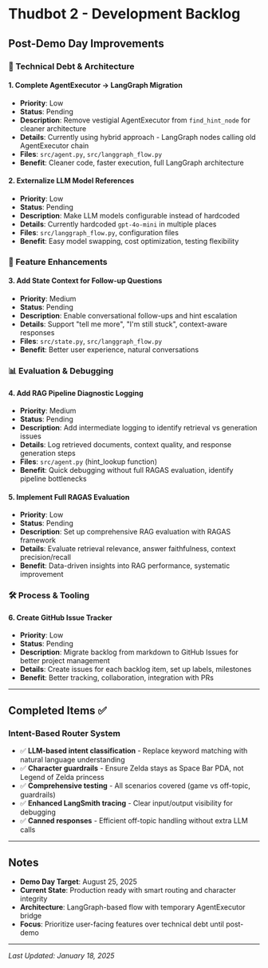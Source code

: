 # Thudbot 2 - Development Backlog

## Post-Demo Day Improvements

### 🔧 Technical Debt & Architecture

#### 1. Complete AgentExecutor → LangGraph Migration
- **Priority**: Low
- **Status**: Pending
- **Description**: Remove vestigial AgentExecutor from `find_hint_node` for cleaner architecture
- **Details**: Currently using hybrid approach - LangGraph nodes calling old AgentExecutor chain
- **Files**: `src/agent.py`, `src/langgraph_flow.py`
- **Benefit**: Cleaner code, faster execution, full LangGraph architecture

#### 2. Externalize LLM Model References  
- **Priority**: Low
- **Status**: Pending
- **Description**: Make LLM models configurable instead of hardcoded
- **Details**: Currently hardcoded `gpt-4o-mini` in multiple places
- **Files**: `src/langgraph_flow.py`, configuration files
- **Benefit**: Easy model swapping, cost optimization, testing flexibility

### 🚀 Feature Enhancements

#### 3. Add State Context for Follow-up Questions
- **Priority**: Medium  
- **Status**: Pending
- **Description**: Enable conversational follow-ups and hint escalation
- **Details**: Support "tell me more", "I'm still stuck", context-aware responses
- **Files**: `src/state.py`, `src/langgraph_flow.py`
- **Benefit**: Better user experience, natural conversations

### 📊 Evaluation & Debugging

#### 4. Add RAG Pipeline Diagnostic Logging
- **Priority**: Medium
- **Status**: Pending
- **Description**: Add intermediate logging to identify retrieval vs generation issues
- **Details**: Log retrieved documents, context quality, and response generation steps
- **Files**: `src/agent.py` (hint_lookup function)
- **Benefit**: Quick debugging without full RAGAS evaluation, identify pipeline bottlenecks

#### 5. Implement Full RAGAS Evaluation
- **Priority**: Low
- **Status**: Pending
- **Description**: Set up comprehensive RAG evaluation with RAGAS framework
- **Details**: Evaluate retrieval relevance, answer faithfulness, context precision/recall
- **Benefit**: Data-driven insights into RAG performance, systematic improvement

### 🛠️ Process & Tooling

#### 6. Create GitHub Issue Tracker
- **Priority**: Low
- **Status**: Pending  
- **Description**: Migrate backlog from markdown to GitHub Issues for better project management
- **Details**: Create issues for each backlog item, set up labels, milestones
- **Benefit**: Better tracking, collaboration, integration with PRs

---

## Completed Items ✅

### Intent-Based Router System
- ✅ **LLM-based intent classification** - Replace keyword matching with natural language understanding
- ✅ **Character guardrails** - Ensure Zelda stays as Space Bar PDA, not Legend of Zelda princess  
- ✅ **Comprehensive testing** - All scenarios covered (game vs off-topic, guardrails)
- ✅ **Enhanced LangSmith tracing** - Clear input/output visibility for debugging
- ✅ **Canned responses** - Efficient off-topic handling without extra LLM calls

---

## Notes

- **Demo Day Target**: August 25, 2025
- **Current State**: Production ready with smart routing and character integrity
- **Architecture**: LangGraph-based flow with temporary AgentExecutor bridge
- **Focus**: Prioritize user-facing features over technical debt until post-demo

---

*Last Updated: January 18, 2025*
